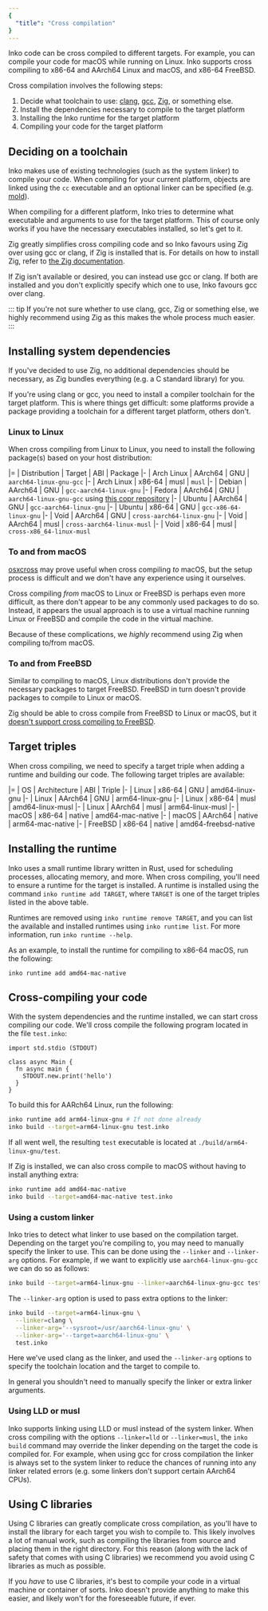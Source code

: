 ```yaml
---
{
  "title": "Cross compilation"
}
---
```


Inko code can be cross compiled to different targets. For example, you can
compile your code for macOS while running on Linux. Inko supports cross
compiling to x86-64 and AArch64 Linux and macOS, and x86-64 FreeBSD.

Cross compilation involves the following steps:

1. Decide what toolchain to use: [clang](https://clang.llvm.org/),
   [gcc](https://gcc.gnu.org/), [Zig](https://ziglang.org/), or something else.
1. Install the dependencies necessary to compile to the target platform
1. Installing the Inko runtime for the target platform
1. Compiling your code for the target platform

## Deciding on a toolchain

Inko makes use of existing technologies (such as the system linker) to compile
your code. When compiling for your current platform, objects are linked using
the `cc` executable and an optional linker can be specified (e.g.
[mold](https://github.com/rui314/mold)).

When compiling for a different platform, Inko tries to determine what executable
and arguments to use for the target platform. This of course only works if you
have the necessary executables installed, so let's get to it.

Zig greatly simplifies cross compiling code and so Inko favours using Zig over
using gcc or clang, if Zig is installed that is. For details on how to install
Zig, refer to [the Zig
documentation](https://ziglang.org/learn/getting-started/).

If Zig isn't available or desired, you can instead use gcc or clang. If both are
installed and you don't explicitly specify which one to use, Inko favours gcc
over clang.

::: tip
If you're not sure whether to use clang, gcc, Zig or something else, we highly
recommend using Zig as this makes the whole process much easier.
:::

## Installing system dependencies

If you've decided to use Zig, no additional dependencies should be necessary, as
Zig bundles everything (e.g. a C standard library) for you.

If you're using clang or gcc, you need to install a compiler toolchain for the
target platform. This is where things get difficult: some platforms provide a
package providing a toolchain for a different target platform, others don't.

### Linux to Linux

When cross compiling from Linux to Linux, you need to install the following
package(s) based on your host distribution:

|=
| Distribution
| Target
| ABI
| Package
|-
| Arch Linux
| AArch64
| GNU
| `aarch64-linux-gnu-gcc`
|-
| Arch Linux
| x86-64
| musl
| `musl`
|-
| Debian
| AArch64
| GNU
| `gcc-aarch64-linux-gnu`
|-
| Fedora
| AArch64
| GNU
| `aarch64-linux-gnu-gcc` using [this copr
  repository](https://copr.fedorainfracloud.org/coprs/lantw44/aarch64-linux-gnu-toolchain/)
|-
| Ubuntu
| AArch64
| GNU
| `gcc-aarch64-linux-gnu`
|-
| Ubuntu
| x86-64
| GNU
| `gcc-x86-64-linux-gnu`
|-
| Void
| AArch64
| GNU
| `cross-aarch64-linux-gnu`
|-
| Void
| AArch64
| musl
| `cross-aarch64-linux-musl`
|-
| Void
| x86-64
| musl
| `cross-x86_64-linux-musl`

### To and from macOS

[osxcross](https://github.com/tpoechtrager/osxcross) may prove useful when cross
compiling _to_ macOS, but the setup process is difficult and we don't have any
experience using it ourselves.

Cross compiling _from_ macOS to Linux or FreeBSD is perhaps even more difficult,
as there don't appear to be any commonly used packages to do so. Instead, it
appears the usual approach is to use a virtual machine running Linux or FreeBSD
and compile the code in the virtual machine.

Because of these complications, we _highly_ recommend using Zig when compiling
to/from macOS.

### To and from FreeBSD

Similar to compiling to macOS, Linux distributions don't provide the necessary
packages to target FreeBSD. FreeBSD in turn doesn't provide packages to compile
to Linux or macOS.

Zig should be able to cross compile from FreeBSD to Linux or macOS, but it
[doesn't support cross compiling to
FreeBSD](https://github.com/ziglang/zig/issues/2876).

## Target triples

When cross compiling, we need to specify a target triple when adding a runtime
and building our code. The following target triples are available:

|=
| OS
| Architecture
| ABI
| Triple
|-
| Linux
| x86-64
| GNU
| amd64-linux-gnu
|-
| Linux
| AArch64
| GNU
| arm64-linux-gnu
|-
| Linux
| x86-64
| musl
| amd64-linux-musl
|-
| Linux
| AArch64
| musl
| arm64-linux-musl
|-
| macOS
| x86-64
| native
| amd64-mac-native
|-
| macOS
| AArch64
| native
| arm64-mac-native
|-
| FreeBSD
| x86-64
| native
| amd64-freebsd-native

## Installing the runtime

Inko uses a small runtime library written in Rust, used for scheduling
processes, allocating memory, and more. When cross compiling, you'll need to
ensure a runtime for the target is installed. A runtime is installed using the
command `inko runtime add TARGET`, where `TARGET` is one of the target triples
listed in the above table.

Runtimes are removed using `inko runtime remove TARGET`, and you can list the
available and installed runtimes using `inko runtime list`. For more
information, run `inko runtime --help`.

As an example, to install the runtime for compiling to x86-64 macOS, run the
following:

```
inko runtime add amd64-mac-native
```

## Cross-compiling your code

With the system dependencies and the runtime installed, we can start cross
compiling our code. We'll cross compile the following program located in the
file `test.inko`:

```inko
import std.stdio (STDOUT)

class async Main {
  fn async main {
    STDOUT.new.print('hello')
  }
}
```

To build this for AARch64 Linux, run the following:

```bash
inko runtime add arm64-linux-gnu # If not done already
inko build --target=arm64-linux-gnu test.inko
```

If all went well, the resulting `test` executable is located at
`./build/arm64-linux-gnu/test`.

If Zig is installed, we can also cross compile to macOS without having to
install anything extra:

```bash
inko runtime add amd64-mac-native
inko build --target=amd64-mac-native test.inko
```

### Using a custom linker

Inko tries to detect what linker to use based on the compilation target.
Depending on the target you're compiling to, you may need to manually specify
the linker to use. This can be done using the `--linker` and `--linker-arg`
options. For example, if we want to explicitly use `aarch64-linux-gnu-gcc` we
can do so as follows:

```bash
inko build --target=arm64-linux-gnu --linker=aarch64-linux-gnu-gcc test.inko
```

The `--linker-arg` option is used to pass extra options to the linker:

```bash
inko build --target=arm64-linux-gnu \
  --linker=clang \
  --linker-arg='--sysroot=/usr/aarch64-linux-gnu' \
  --linker-arg='--target=aarch64-linux-gnu' \
  test.inko
```

Here we've used clang as the linker, and used the `--linker-arg` options to
specify the toolchain location and the target to compile to.

In general you shouldn't need to manually specify the linker or extra linker
arguments.

### Using LLD or musl

Inko supports linking using LLD or musl instead of the system linker. When
cross compiling with the options `--linker=lld` or `--linker=musl`, the `inko
build` command may override the linker depending on the target the code is
compiled for. For example, when using gcc for cross compilation the linker is
always set to the system linker to reduce the chances of running into any linker
related errors (e.g. some linkers don't support certain AArch64 CPUs).

## Using C libraries

Using C libraries can greatly complicate cross compilation, as you'll have to
install the library for each target you wish to compile to. This likely involves
a lot of manual work, such as compiling the libraries from source and placing
them in the right directory. For this reason (along with the lack of safety that
comes with using C libraries) we recommend you avoid using C libraries as much
as possible.

If you _have_ to use C libraries, it's best to compile your code in a virtual
machine or container of sorts. Inko doesn't provide anything to make this
easier, and likely won't for the foreseeable future, if ever.
